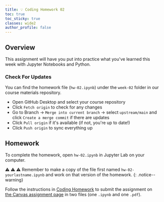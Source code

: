 ```yaml
---
title: 💡 Coding Homework 02
toc: true
toc_sticky: true
classes: wide2
author_profile: false
---
```


## Overview

This assignment will have you put into practice what you've learned this week with Jupyter Notebooks and Python.

### Check For Updates

You can find the homework file (`hw-02.ipynb`) under the `week-02` folder in our course materials repository.

- Open GitHub Desktop and select your course repository
- Click `Fetch origin` to check for any changes
- Go to Branch → `Merge into current branch` → select `upstream/main` and click `Create a merge commit` if there are updates
- Click `Pull origin` if it's available (if not, you're up to date!)
- Click `Push origin` to sync everything up

## Homework

To complete the homework, open `hw-02.ipynb` in Jupyter Lab on your computer.

⚠️ ⚠️ ⚠️ Remember to make a copy of the file first named `hw-02-yourlastname.ipynb` and work on that version of the homework.
{: .notice--warning}

Follow the instructions in [Coding Homework]({{site.baseurl}}/assignments/coding-homework/) to submit the assignment on [the Canvas assignment page](https://ucdenver.instructure.com/courses/552717/assignments/1911767) in two files (one `.ipynb` and one `.pdf`).
